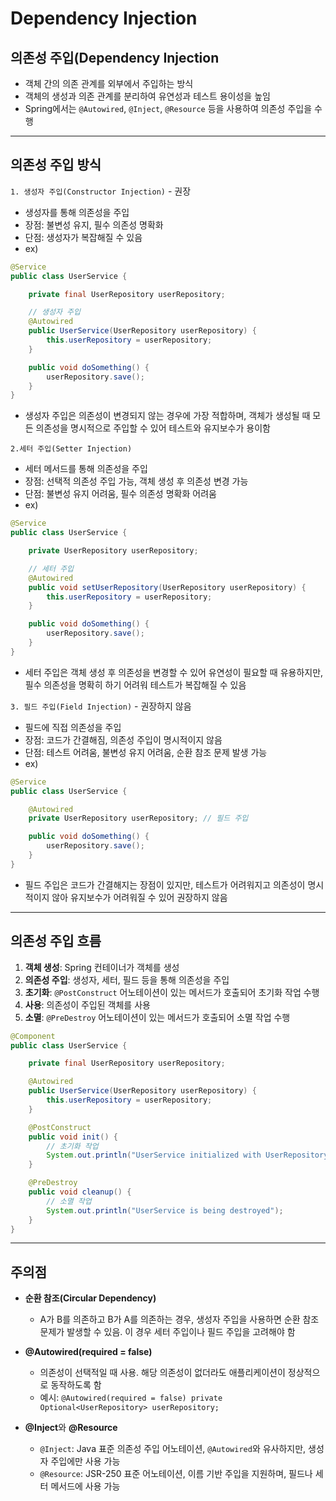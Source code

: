 # Dependency Injection

## 의존성 주입(Dependency Injection
- 객체 간의 의존 관계를 외부에서 주입하는 방식
- 객체의 생성과 의존 관계를 분리하여 유연성과 테스트 용이성을 높임
- Spring에서는 `@Autowired`, `@Inject`, `@Resource` 등을 사용하여 의존성 주입을 수행

---

## 의존성 주입 방식
`1. 생성자 주입(Constructor Injection)` - 권장
  - 생성자를 통해 의존성을 주입
  - 장점: 불변성 유지, 필수 의존성 명확화
  - 단점: 생성자가 복잡해질 수 있음
  - ex)
  ```java
  @Service
  public class UserService {

      private final UserRepository userRepository;

      // 생성자 주입
      @Autowired
      public UserService(UserRepository userRepository) {
          this.userRepository = userRepository;
      }

      public void doSomething() {
          userRepository.save();
      }
  }
  ```
- 생성자 주입은 의존성이 변경되지 않는 경우에 가장 적합하며, 객체가 생성될 때 모든 의존성을 명시적으로 주입할 수 있어 테스트와 유지보수가 용이함
            

`2.세터 주입(Setter Injection)`
  - 세터 메서드를 통해 의존성을 주입
  - 장점: 선택적 의존성 주입 가능, 객체 생성 후 의존성 변경 가능
  - 단점: 불변성 유지 어려움, 필수 의존성 명확화 어려움
  - ex)
  ```java
  @Service
  public class UserService {

      private UserRepository userRepository;

      // 세터 주입
      @Autowired
      public void setUserRepository(UserRepository userRepository) {
          this.userRepository = userRepository;
      }

      public void doSomething() {
          userRepository.save();
      }
  } 
  ```
- 세터 주입은 객체 생성 후 의존성을 변경할 수 있어 유연성이 필요할 때 유용하지만, 필수 의존성을 명확히 하기 어려워 테스트가 복잡해질 수 있음



`3. 필드 주입(Field Injection)` - 권장하지 않음
  - 필드에 직접 의존성을 주입
  - 장점: 코드가 간결해짐, 의존성 주입이 명시적이지 않음
  - 단점: 테스트 어려움, 불변성 유지 어려움, 순환 참조 문제 발생 가능
  - ex)
  ```java
  @Service
  public class UserService {

      @Autowired
      private UserRepository userRepository; // 필드 주입

      public void doSomething() {
          userRepository.save();
      }
  }
  ```
- 필드 주입은 코드가 간결해지는 장점이 있지만, 테스트가 어려워지고 의존성이 명시적이지 않아 유지보수가 어려워질 수 있어 권장하지 않음
---

## 의존성 주입 흐름
1. **객체 생성**: Spring 컨테이너가 객체를 생성
2. **의존성 주입**: 생성자, 세터, 필드 등을 통해 의존성을 주입
3. **초기화**: `@PostConstruct` 어노테이션이 있는 메서드가 호출되어 초기화 작업 수행
4. **사용**: 의존성이 주입된 객체를 사용
5. **소멸**: `@PreDestroy` 어노테이션이 있는 메서드가 호출되어 소멸 작업 수행

```java
@Component
public class UserService {

    private final UserRepository userRepository;

    @Autowired
    public UserService(UserRepository userRepository) {
        this.userRepository = userRepository;
    }

    @PostConstruct
    public void init() {
        // 초기화 작업
        System.out.println("UserService initialized with UserRepository");
    }

    @PreDestroy
    public void cleanup() {
        // 소멸 작업
        System.out.println("UserService is being destroyed");
    }
}
```
---

## 주의점
- **순환 참조(Circular Dependency)**
  - A가 B를 의존하고 B가 A를 의존하는 경우, 생성자 주입을 사용하면 순환 참조 문제가 발생할 수 있음. 이 경우 세터 주입이나 필드 주입을 고려해야 함

- **@Autowired(required = false)**
  - 의존성이 선택적일 때 사용. 해당 의존성이 없더라도 애플리케이션이 정상적으로 동작하도록 함
  - 예시: `@Autowired(required = false) private Optional<UserRepository> userRepository;`

- **@Inject**와 **@Resource**
  - `@Inject`: Java 표준 의존성 주입 어노테이션, `@Autowired`와 유사하지만, 생성자 주입에만 사용 가능
  - `@Resource`: JSR-250 표준 어노테이션, 이름 기반 주입을 지원하며, 필드나 세터 메서드에 사용 가능
